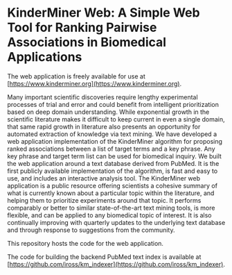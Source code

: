 # KinderMiner Web: A Simple Web Tool for Ranking Pairwise Associations in Biomedical Applications

The web application is freely available for use at [https://www.kinderminer.org](https://www.kinderminer.org).

Many important scientific discoveries require lengthy experimental processes of trial and error and could benefit from intelligent prioritization based on deep domain understanding.
While exponential growth in the scientific literature makes it difficult to keep current in even a single domain, that same rapid growth in literature also presents an opportunity for automated extraction of knowledge via text mining.
We have developed a web application implementation of the KinderMiner algorithm for proposing ranked associations between a list of target terms and a key phrase.
Any key phrase and target term list can be used for biomedical inquiry.
We built the web application around a text database derived from PubMed.
It is the first publicly available implementation of the algorithm, is fast and easy to use, and includes an interactive analysis tool.
The KinderMiner web application is a public resource offering scientists a cohesive summary of what is currently known about a particular topic within the literature, and helping them to prioritize experiments around that topic.
It performs comparably or better to similar state-of-the-art text mining tools, is more flexible, and can be applied to any biomedical topic of interest.
It is also continually improving with quarterly updates to the underlying text database and through response to suggestions from the community.


This repository hosts the code for the web application.


The code for building the backend PubMed text index is available at [https://github.com/iross/km_indexer](https://github.com/iross/km_indexer).

